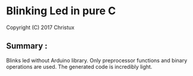 # Blinking Led in pure C

Copyright (C) 2017 Christux

## Summary :

Blinks led without Arduino library. Only preprocessor functions and binary operations are used. The generated code is incredibly light.

